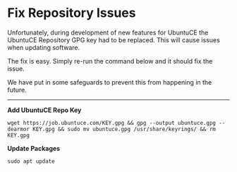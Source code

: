 # Fix Repository Issues

Unfortunately, during development of new features for UbuntuCE the UbuntuCE Repository GPG key had to be replaced. This will cause issues when updating software.

The fix is easy. Simply re-run the command below and it should fix the issue.

We have put in some safeguards to prevent this from happening in the future.

---

**Add UbuntuCE Repo Key**


`wget https://job.ubuntuce.com/KEY.gpg && gpg --output ubuntuce.gpg --dearmor KEY.gpg && sudo mv ubuntuce.gpg /usr/share/keyrings/ && rm KEY.gpg`

**Update Packages**

`sudo apt update`

